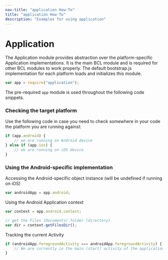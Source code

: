 ```yaml
---
nav-title: "application How-To"
title: "application How-To"
description: "Examples for using application"
---
```

# Application
The Application module provides abstraction over the platform-specific Application implementations.
It is the main BCL module and is required for other BCL modules to work properly.
The default bootstrap.js implementation for each platform loads and initializes this module.
``` JavaScript
var app = require("application");

```
The pre-required `app` module is used throughout the following code snippets.
### Checking the target platform
Use the following code in case you need to check somewhere in your code the platform you are running against:
``` JavaScript
if (app.android) {
    // we are running on Android device
} else if (app.ios) {
    // we are running on iOS device
}

```
### Using the Android-specific implementation
Accessing the Android-specific object instance (will be undefined if running on iOS)
``` JavaScript
var androidApp = app.android;

```
Using the Android Application context
``` JavaScript
var context = app.android.context;

// get the Files (Documents) folder (directory)
var dir = context.getFilesDir();

```
Tracking the current Activity
``` JavaScript
if (androidApp.foregroundActivity === androidApp.foregroundActivity) {
    // We are currently in the main (start) activity of the application
}

```

